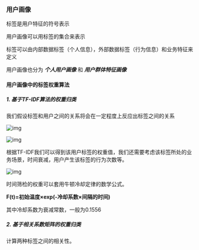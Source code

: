 ### 用户画像





标签是用户特征的符号表示

用户画像可以用标签的集合来表示

标签可以由内部数据标签（个人信息），外部数据标签（行为信息）和业务特征来定义



用户画像也分为 ***个人用户画像*** 和 ***用户群体特征画像***





#### 用户画像中的标签权重算法

##### 1. 基于TF-IDF算法的权重归类

我们假设标签和用户之间的关系将会在一定程度上反应出标签之间的关系

![img](https://pic3.zhimg.com/80/v2-fde743b2af75a61d8f0b75e73459408e_hd.jpg)

![img](https://pic1.zhimg.com/80/v2-6dbd3e4694c10dd1354f9e0387b707fc_hd.jpg)

根据TF-IDF我们可以得到该用户标签的权重值，我们还需要考虑该标签所处的业务场景，时间衰减，用户产生该标签的行为次数等。

![img](https://pic1.zhimg.com/80/v2-8ca88565dd5bcf91be5fd1d504432364_hd.jpg)

时间筛检的权重可以套用牛顿冷却定律的数学公式。

**F(t)=初始温度×exp(-冷却系数×间隔的时间)**

其中冷却系数为衰减常数，一般为0.1556



##### 2. 基于相关系数矩阵的权重归类

计算两种标签之间的相关性。